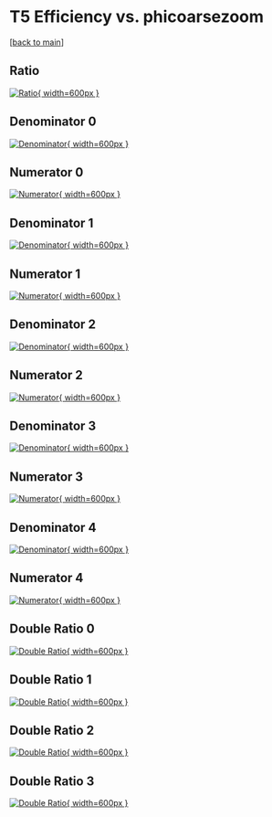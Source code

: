 # T5 Efficiency vs. phicoarsezoom

[[back to main](./)]



## Ratio

[![Ratio](../mtv/var/T5_xtr_13_1_eff_phicoarsezoom.png){ width=600px }](../mtv/var/T5_xtr_13_1_eff_phicoarsezoom.pdf)

## Denominator 0

[![Denominator](../mtv/den/T5_xtr_13_1_eff_phicoarsezoom_den0.png){ width=600px }](../mtv/den/T5_xtr_13_1_eff_phicoarsezoom_den0.pdf)

## Numerator 0

[![Numerator](../mtv/num/T5_xtr_13_1_eff_phicoarsezoom_num0.png){ width=600px }](../mtv/num/T5_xtr_13_1_eff_phicoarsezoom_num0.pdf)

## Denominator 1

[![Denominator](../mtv/den/T5_xtr_13_1_eff_phicoarsezoom_den1.png){ width=600px }](../mtv/den/T5_xtr_13_1_eff_phicoarsezoom_den1.pdf)

## Numerator 1

[![Numerator](../mtv/num/T5_xtr_13_1_eff_phicoarsezoom_num1.png){ width=600px }](../mtv/num/T5_xtr_13_1_eff_phicoarsezoom_num1.pdf)

## Denominator 2

[![Denominator](../mtv/den/T5_xtr_13_1_eff_phicoarsezoom_den2.png){ width=600px }](../mtv/den/T5_xtr_13_1_eff_phicoarsezoom_den2.pdf)

## Numerator 2

[![Numerator](../mtv/num/T5_xtr_13_1_eff_phicoarsezoom_num2.png){ width=600px }](../mtv/num/T5_xtr_13_1_eff_phicoarsezoom_num2.pdf)

## Denominator 3

[![Denominator](../mtv/den/T5_xtr_13_1_eff_phicoarsezoom_den3.png){ width=600px }](../mtv/den/T5_xtr_13_1_eff_phicoarsezoom_den3.pdf)

## Numerator 3

[![Numerator](../mtv/num/T5_xtr_13_1_eff_phicoarsezoom_num3.png){ width=600px }](../mtv/num/T5_xtr_13_1_eff_phicoarsezoom_num3.pdf)

## Denominator 4

[![Denominator](../mtv/den/T5_xtr_13_1_eff_phicoarsezoom_den4.png){ width=600px }](../mtv/den/T5_xtr_13_1_eff_phicoarsezoom_den4.pdf)

## Numerator 4

[![Numerator](../mtv/num/T5_xtr_13_1_eff_phicoarsezoom_num4.png){ width=600px }](../mtv/num/T5_xtr_13_1_eff_phicoarsezoom_num4.pdf)

## Double Ratio 0

[![Double Ratio](../mtv/ratio/T5_xtr_13_1_eff_phicoarsezoom_ratio0.png){ width=600px }](../mtv/ratio/T5_xtr_13_1_eff_phicoarsezoom_ratio0.pdf)

## Double Ratio 1

[![Double Ratio](../mtv/ratio/T5_xtr_13_1_eff_phicoarsezoom_ratio1.png){ width=600px }](../mtv/ratio/T5_xtr_13_1_eff_phicoarsezoom_ratio1.pdf)

## Double Ratio 2

[![Double Ratio](../mtv/ratio/T5_xtr_13_1_eff_phicoarsezoom_ratio2.png){ width=600px }](../mtv/ratio/T5_xtr_13_1_eff_phicoarsezoom_ratio2.pdf)

## Double Ratio 3

[![Double Ratio](../mtv/ratio/T5_xtr_13_1_eff_phicoarsezoom_ratio3.png){ width=600px }](../mtv/ratio/T5_xtr_13_1_eff_phicoarsezoom_ratio3.pdf)

